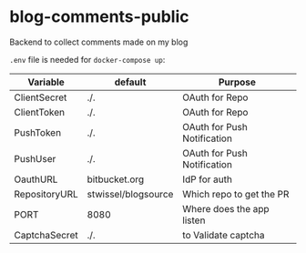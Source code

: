 # blog-comments-public

Backend to collect comments made on my blog

`.env` file is needed for `docker-compose up`:

| Variable      | default             | Purpose                     |
| ------------- | ------------------- | --------------------------- |
| ClientSecret  | ./.                 | OAuth for Repo              |
| ClientToken   | ./.                 | OAuth for Repo              |
| PushToken     | ./.                 | OAuth for Push Notification |
| PushUser      | ./.                 | OAuth for Push Notification |
| OauthURL      | bitbucket.org       | IdP for auth                |
| RepositoryURL | stwissel/blogsource | Which repo to get the PR    |
| PORT          | 8080                | Where does the app listen   |
| CaptchaSecret | ./.                 | to Validate captcha         |
